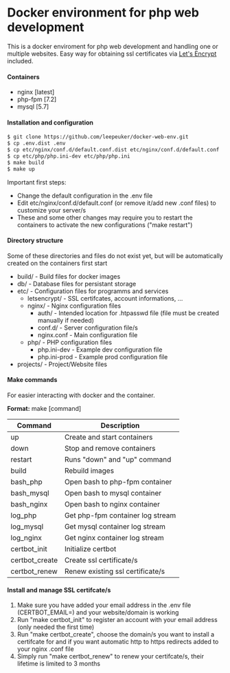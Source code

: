# Docker environment for php web development 
This is a docker enviroment for php web development and handling one or multiple websites. Easy way for obtaining ssl certificates via [Let's Encrypt](https://letsencrypt.org/) included. 

#### Containers
- nginx [latest]
- php-fpm [7.2]
- mysql [5.7]

#### Installation and configuration

```sh
$ git clone https://github.com/leepeuker/docker-web-env.git
$ cp .env.dist .env
$ cp etc/nginx/conf.d/default.conf.dist etc/nginx/conf.d/default.conf
$ cp etc/php/php.ini-dev etc/php/php.ini
$ make build
$ make up
```

Important first steps:
  - Change the default configuration in the .env file 
  - Edit etc/nginx/conf.d/default.conf (or remove it/add new .conf files) to customize your server/s
  - These and some other changes may require you to restart the containers to activate the new configurations ("make restart")
  
#### Directory structure
Some of these directories and files do not exist yet, but will be automatically created on the containers first start
- build/ - Build files for docker images
- db/ - Database files for persistant storage
- etc/ - Configuration files for programms and services
  - letsencrypt/ - SSL certifcates, account informations, ...
  - nginx/ - Nginx configuration files 
    - auth/ - Intended location for .htpasswd file (file must be created manually if needed)
    - conf.d/ - Server configuration file/s
    - nginx.conf - Main configuration file
  - php/ - PHP configuration files 
    - php.ini-dev - Example dev configuration file
    - php.ini-prod - Example prod configuration file
- projects/ - Project/Website files

#### Make commands
For easier interacting with docker and the container.

 **Format:** make [command]

| Command | Description |
| ------ | ------ |
| up | Create and start containers |
| down | Stop and remove containers |
| restart | Runs "down" and "up" command |
| build | Rebuild images |
| bash_php | Open bash to php-fpm container |
| bash_mysql | Open bash to mysql container |
| bash_nginx | Open bash to nginx container |
| log_php | Get php-fpm container log stream |
| log_mysql | Get mysql container log stream |
| log_nginx | Get nginx container log stream |
| certbot_init | Initialize certbot |
| certbot_create | Create ssl certificate/s |
| certbot_renew | Renew existing ssl certificate/s |

#### Install and manage SSL certifcate/s
1. Make sure you have added your email address in the .env file (CERTBOT_EMAIL=) and your website/domain is working
2. Run "make certbot_init" to register an account with your email address (only needed the first time)
3. Run "make certbot_create", choose the domain/s you want to install a certifcate for and if you want automatic http to https redirects added to your nginx .conf file
4. Simply run "make certbot_renew" to renew your certifcate/s, their lifetime is limited to 3 months
